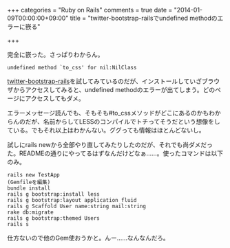 +++
categories = "Ruby on Rails"
comments = true
date = "2014-01-09T00:00:00+09:00"
title = "twitter-bootstrap-railsでundefined methodのエラーに嵌る"

+++

完全に嵌った。さっぱりわからん。

```
undefined method `to_css' for nil:NilClass
```


[twitter-bootstrap-rails](https://github.com/seyhunak/twitter-bootstrap-rails)を試してみているのだが、インストールしていざブラウザからアクセスしてみると、undefined methodのエラーが出てしまう。どのページにアクセスしてもダメ。

エラーメッセージ読んでも、そもそも#to_cssメソッドがどこにあるのかもわからんのだが、名前からしてLESSのコンパイルでトチってそうだという想像をしている。でもそれ以上はわかんない。ググっても情報はほとんどないし。

試しにrails newから全部やり直してみたりしたのだが、それでも尚ダメだった。READMEの通りにやってるはずなんだけどなぁ……。使ったコマンドは以下のみ。

```
rails new TestApp
(Gemfileを編集)
bundle install
rails g bootstrap:install less
rails g bootstrap:layout application fluid
rails g Scaffold User name:string mail:string
rake db:migrate
rails g bootstrap:themed Users
rails s
```


仕方ないので他のGem使おうかと。んー……なんなんだろ。


